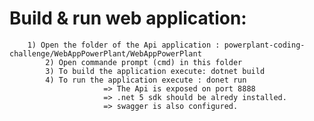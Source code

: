 # Build & run web application:
		1) Open the folder of the Api application : powerplant-coding-challenge/WebAppPowerPlant/WebAppPowerPlant
           	2) Open commande prompt (cmd) in this folder
           	3) To build the application execute: dotnet build
           	4) To run the application execute : donet run
                         => The Api is exposed on port 8888
                         => .net 5 sdk should be alredy installed.
                         => swagger is also configured.
